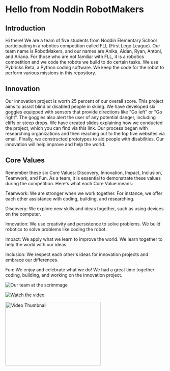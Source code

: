 <!-- markdownlint-disable MD033 -->

# Hello from Noddin RobotMakers

## Introduction

Hi there! We are a team of five students from Noddin Elementary School participating in a robotics competition called FLL (First Lego League). Our team name is RobotMakers, and our names are Anika, Aidan, Ryan, Antoni, and Ariana. For those who are not familiar with FLL, it is a robotics competition and we code the robots we build to do certain tasks. We use Pybricks Beta, a Python coding software. We keep the code for the robot to perform various missions in this repository.

## Innovation

Our innovation project is worth 25 percent of our overall score. This project aims to assist blind or disabled people in skiing. We have developed ski goggles equipped with sensors that provide directions like "Go left" or "Go right". The goggles also alert the user of any potential danger, including cliffs or steep drops. We have created slides explaining how we conducted the project, which you can find via this link. Our process began with researching organizations and then reaching out to the top five websites via email. Finally, we constructed prototypes to aid people with disabilities. Our innovation will help improve and help the world.

## Core Values

Remember these six Core Values: Discovery, Innovation, Impact, Inclusion, Teamwork, and Fun. As a team, it is essential to demonstrate these values during the competition. Here's what each Core Value means:

Teamwork: We are stronger when we work together. For instance, we offer each other assistance with coding, building, and researching.

Discovery: We explore new skills and ideas together, such as using devices on the computer.

Innovation: We use creativity and persistence to solve problems. We build robotics to solve problems like coding the robot.

Impact: We apply what we learn to improve the world. We learn together to help the world with our ideas.

Inclusion: We respect each other's ideas for innovation projects and embrace our differences.

Fun: We enjoy and celebrate what we do! We had a great time together coding, building, and working on the innovation project.

![Our team at the scrimmage](https://drive.google.com/uc?export=view&id=19FzbHOy3OIH4JUkiMoLXOp3r7Wb1ECbq)

[![Watch the video](https://img.youtube.com/vi/gz8UgMTxCSI/default.jpg)](https://youtu.be/gz8UgMTxCSI)

<a href="https://youtu.be/gz8UgMTxCSI">
  <img src="url_to_thumbnail.jpg" alt="Video Thumbnail" width="300" height="200">
</a>
